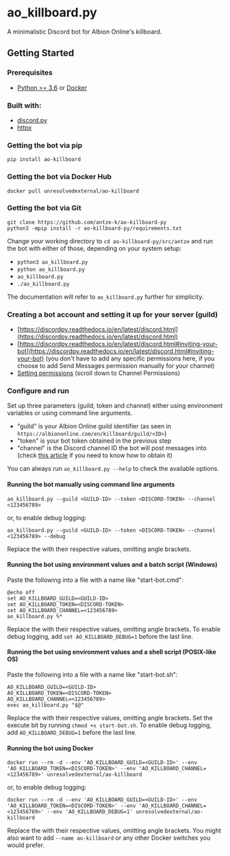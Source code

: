 # ao_killboard.py

A minimalistic Discord bot for Albion Online's killboard.

## Getting Started

### Prerequisites
* [Python >= 3.6](https://www.python.org/downloads/) or [Docker](https://www.docker.com/)

### Built with:
* [discord.py](https://discordpy.readthedocs.io/en/latest/index.html)
* [httpx](https://www.python-httpx.org/)

### Getting the bot via pip
```
pip install ao-killboard
```

### Getting the bot via Docker Hub
```
docker pull unresolvedexternal/ao-killboard
```

### Getting the bot via Git
```
git clone https://github.com/antze-k/ao-killboard-py
python3 -mpip install -r ao-killboard-py/requirements.txt
```
Change your working directory to `cd ao-killboard-py/src/antze` and run the bot with either of those, depending on your system setup:
* `python3 ao_killboard.py`
* `python ao_killboard.py`
* `ao_killboard.py`
* `./ao_killboard.py`

The documentation will refer to `ao_killboard.py` further for simplicity.

### Creating a bot account and setting it up for your server (guild)
* [https://discordpy.readthedocs.io/en/latest/discord.html](https://discordpy.readthedocs.io/en/latest/discord.html)
* [https://discordpy.readthedocs.io/en/latest/discord.html#inviting-your-bot](https://discordpy.readthedocs.io/en/latest/discord.html#inviting-your-bot) (you don't have to add any specific permissions here, if you choose to add Send Messages permission manually for your channel)
* [Setting permissions](https://support.discordapp.com/hc/en-us/articles/206029707-How-do-I-set-up-Permissions-) (scroll down to Channel Permissions)

### Configure and run
Set up three parameters (guild, token and channel) either using environment variables or using command line arguments.
* "guild" is your Albion Online guild identifier (as seen in `https://albiononline.com/en/killboard/guild/<ID>`)
* "token" is your bot token obtained in the previous step
* "channel" is the Discord channel ID the bot will post messages into (check [this article](https://support.discordapp.com/hc/en-us/articles/206346498-Where-can-I-find-my-User-Server-Message-ID-) if you need to know how to obtain it)

You can always run `ao_killboard.py --help` to check the available options.

#### Running the bot manually using command line arguments
```
ao_killboard.py --guild <GUILD-ID> --token <DISCORD-TOKEN> --channel <123456789>
```
or, to enable debug logging:
```
ao_killboard.py --guild <GUILD-ID> --token <DISCORD-TOKEN> --channel <123456789> --debug
```
Replace the <PLACEHOLDERS> with their respective values, omitting angle brackets.

#### Running the bot using environment values and a batch script (Windows)
Paste the following into a file with a name like "start-bot.cmd":
```
@echo off
set AO_KILLBOARD_GUILD=<GUILD-ID>
set AO_KILLBOARD_TOKEN=<DISCORD-TOKEN>
set AO_KILLBOARD_CHANNEL=<123456789>
ao_killboard.py %*
```
Replace the <PLACEHOLDERS> with their respective values, omitting angle brackets. To enable debug logging, add `set AO_KILLBOARD_DEBUG=1` before the last line.

#### Running the bot using environment values and a shell script (POSIX-like OS)
Paste the following into a file with a name like "start-bot.sh":
```
AO_KILLBOARD_GUILD=<GUILD-ID>
AO_KILLBOARD_TOKEN=<DISCORD-TOKEN>
AO_KILLBOARD_CHANNEL=<123456789>
exec ao_killboard.py "$@"
```
Replace the <PLACEHOLDERS> with their respective values, omitting angle brackets. Set the execute bit by running `chmod +x start-bot.sh`. To enable debug logging, add `AO_KILLBOARD_DEBUG=1` before the last line.

#### Running the bot using Docker
```
docker run --rm -d --env 'AO_KILLBOARD_GUILD=<GUILD-ID>' --env 'AO_KILLBOARD_TOKEN=<DISCORD-TOKEN>' --env 'AO_KILLBOARD_CHANNEL=<123456789>' unresolvedexternal/ao-killboard
```
or, to enable debug logging:
```
docker run --rm -d --env 'AO_KILLBOARD_GUILD=<GUILD-ID>' --env 'AO_KILLBOARD_TOKEN=<DISCORD-TOKEN>' --env 'AO_KILLBOARD_CHANNEL=<123456789>' --env 'AO_KILLBOARD_DEBUG=1' unresolvedexternal/ao-killboard
```
Replace the <PLACEHOLDERS> with their respective values, omitting angle brackets. You might also want to add `--name ao-killboard` or any other Docker switches you would prefer.
